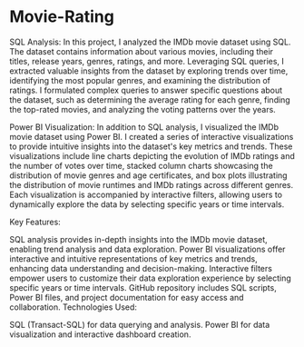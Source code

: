 # Movie-Rating

SQL Analysis:
In this project, I analyzed the IMDb movie dataset using SQL. The dataset contains information about various movies, including their titles, release years, genres, ratings, and more. Leveraging SQL queries, I extracted valuable insights from the dataset by exploring trends over time, identifying the most popular genres, and examining the distribution of ratings. I formulated complex queries to answer specific questions about the dataset, such as determining the average rating for each genre, finding the top-rated movies, and analyzing the voting patterns over the years.

Power BI Visualization:
In addition to SQL analysis, I visualized the IMDb movie dataset using Power BI. I created a series of interactive visualizations to provide intuitive insights into the dataset's key metrics and trends. These visualizations include line charts depicting the evolution of IMDb ratings and the number of votes over time, stacked column charts showcasing the distribution of movie genres and age certificates, and box plots illustrating the distribution of movie runtimes and IMDb ratings across different genres. Each visualization is accompanied by interactive filters, allowing users to dynamically explore the data by selecting specific years or time intervals.

Key Features:

SQL analysis provides in-depth insights into the IMDb movie dataset, enabling trend analysis and data exploration.
Power BI visualizations offer interactive and intuitive representations of key metrics and trends, enhancing data understanding and decision-making.
Interactive filters empower users to customize their data exploration experience by selecting specific years or time intervals.
GitHub repository includes SQL scripts, Power BI files, and project documentation for easy access and collaboration.
Technologies Used:

SQL (Transact-SQL) for data querying and analysis.
Power BI for data visualization and interactive dashboard creation.
